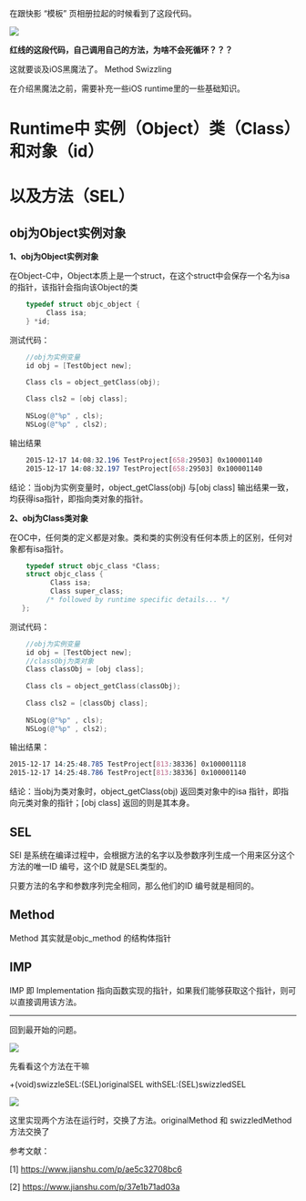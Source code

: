在跟快影 “模板” 页相册拉起的时候看到了这段代码。

![](https://tva1.sinaimg.cn/large/0081Kckwgy1gkvhvx7b9fj30ko0ch0wu.jpg)

**红线的这段代码，自己调用自己的方法，为啥不会死循环？？？**

这就要谈及iOS黑魔法了。 Method Swizzling

在介绍黑魔法之前，需要补充一些iOS runtime里的一些基础知识。

# Runtime中 实例（Object）类（Class）和对象（id）

# 以及方法（SEL）        

## obj为Object实例对象

**1、obj为Object实例对象**

在Object-C中，Object本质上是一个struct，在这个struct中会保存一个名为isa的指针，该指针会指向该Object的类

```cpp
    typedef struct objc_object {  
         Class isa;  
    } *id;  
```

测试代码：

```objectivec
    //obj为实例变量
    id obj = [TestObject new];

    Class cls = object_getClass(obj);
    
    Class cls2 = [obj class];
    
    NSLog(@"%p" , cls);
    NSLog(@"%p" , cls2);
```

输出结果

```css
    2015-12-17 14:08:32.196 TestProject[658:29503] 0x100001140
    2015-12-17 14:08:32.197 TestProject[658:29503] 0x100001140
```

结论：当obj为实例变量时，object_getClass(obj) 与[obj class] 输出结果一致，均获得isa指针，即指向类对象的指针。

**2、obj为Class类对象**

在OC中，任何类的定义都是对象。类和类的实例没有任何本质上的区别，任何对象都有isa指针。

```cpp
    typedef struct objc_class *Class;
    struct objc_class {
          Class isa;
          Class super_class;
         /* followed by runtime specific details... */
   };
```

测试代码：

```objectivec
    //obj为实例变量
    id obj = [TestObject new];
    //classObj为类对象
    Class classObj = [obj class];
   
    Class cls = object_getClass(classObj);
    
    Class cls2 = [classObj class];
    
    NSLog(@"%p" , cls);
    NSLog(@"%p" , cls2);
```

输出结果：

```css
2015-12-17 14:25:48.785 TestProject[813:38336] 0x100001118
2015-12-17 14:25:48.786 TestProject[813:38336] 0x100001140
```

结论：当obj为类对象时，object_getClass(obj) 返回类对象中的isa 指针，即指向元类对象的指针；[obj class] 返回的则是其本身。

## SEL

SEl 是系统在编译过程中，会根据方法的名字以及参数序列生成一个用来区分这个方法的唯一ID 编号，这个ID 就是SEL类型的。

只要方法的名字和参数序列完全相同，那么他们的ID 编号就是相同的。

## Method

Method 其实就是objc_method 的结构体指针

## IMP

IMP 即 Implementation 指向函数实现的指针，如果我们能够获取这个指针，则可以直接调用该方法。

---

回到最开始的问题。

![](https://tva1.sinaimg.cn/large/0081Kckwgy1gkvhvx7b9fj30ko0ch0wu.jpg)

先看看这个方法在干嘛 

+(void)swizzleSEL:(SEL)originalSEL withSEL:(SEL)swizzledSEL

![](https://tva1.sinaimg.cn/large/0081Kckwgy1gkvnsw6x8vj30hj0gm77c.jpg)

这里实现两个方法在运行时，交换了方法。originalMethod 和 swizzledMethod 方法交换了





参考文献：

[1] https://www.jianshu.com/p/ae5c32708bc6

[2] https://www.jianshu.com/p/37e1b71ad03a